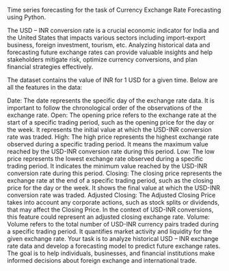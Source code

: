 Time series forecasting for the task of Currency Exchange Rate Forecasting using Python.

The USD – INR conversion rate is a crucial economic indicator for India and the United States that impacts various sectors including import-export business, foreign investment, tourism, etc. Analyzing historical data and forecasting future exchange rates can provide valuable insights and help stakeholders mitigate risk, optimize currency conversions, and plan financial strategies effectively.

The dataset contains the value of INR for 1 USD for a given time. Below are all the features in the data:

Date: The date represents the specific day of the exchange rate data. It is important to follow the chronological order of the observations of the exchange rate.
Open: The opening price refers to the exchange rate at the start of a specific trading period, such as the opening price for the day or the week. It represents the initial value at which the USD-INR conversion rate was traded.
High: The high price represents the highest exchange rate observed during a specific trading period. It means the maximum value reached by the USD-INR conversion rate during this period.
Low: The low price represents the lowest exchange rate observed during a specific trading period. It indicates the minimum value reached by the USD-INR conversion rate during this period.
Closing: The closing price represents the exchange rate at the end of a specific trading period, such as the closing price for the day or the week. It shows the final value at which the USD-INR conversion rate was traded.
Adjusted Closing: The Adjusted Closing Price takes into account any corporate actions, such as stock splits or dividends, that may affect the Closing Price. In the context of USD-INR conversions, this feature could represent an adjusted closing exchange rate.
Volume: Volume refers to the total number of USD-INR currency pairs traded during a specific trading period. It quantifies market activity and liquidity for the given exchange rate.
Your task is to analyze historical USD – INR exchange rate data and develop a forecasting model to predict future exchange rates. The goal is to help individuals, businesses, and financial institutions make informed decisions about foreign exchange and international trade.

